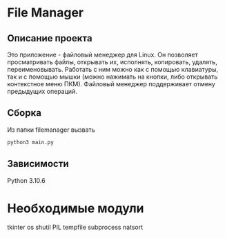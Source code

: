 # File Manager

## Описание проекта
Это приложение - файловый менеджер для Linux. Он позволяет просматривать файлы, открывать их, исполнять, копировать, удалять, переименовывать. Работать с ним можно как с помощью клавиатуры, так и с помощью мышки (можно нажимать на кнопки, либо открывать контекстное меню ПКМ). Файловый менеджер поддерживает отмену предыдущих операций. 

## Сборка
Из папки filemanager вызвать
```bash
python3 main.py
```
## Зависимости
Python 3.10.6
# Необходимые модули
tkinter
os
shutil
PIL
tempfile
subprocess
natsort
